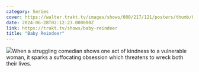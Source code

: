 ```yaml
---
category: Series
cover: https://walter.trakt.tv/images/shows/000/217/121/posters/thumb/059e58c842.jpg.webp
date: 2024-06-28T02:12:23.000000Z
link: https://trakt.tv/shows/baby-reindeer
title: "Baby Reindeer"
---
```


![](https://walter.trakt.tv/images/shows/000/217/121/fanarts/thumb/ab19ca550a.jpg)When a struggling comedian shows one act of kindness to a vulnerable woman, it sparks a suffocating obsession which threatens to wreck both their lives.
